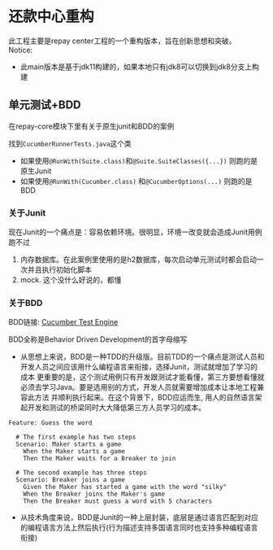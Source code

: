 # 还款中心重构

此工程主要是repay center工程的一个重构版本，旨在创新思想和突破。  
Notice:
- 此main版本是基于jdk11构建的，如果本地只有jdk8可以切换到jdk8分支上构建

## 单元测试+BDD

在repay-core模块下里有关于原生junit和BDD的案例

找到`CucumberRunnerTests.java`这个类
- 如果使用`@RunWith(Suite.class)`和`@Suite.SuiteClasses({...})` 则跑的是原生Junit
- 如果使用`@RunWith(Cucumber.class)` 和`@CucumberOptions(...)` 则跑的是BDD

### 关于Junit  

现在Junit的一个痛点是：容易依赖环境。很明显，环境一改变就会造成Junit用例跑不过
1. 内存数据库。在此案例里使用的是h2数据库，每次启动单元测试时都会启动一次并且执行初始化脚本
2. mock. 这个没什么好说的，都懂

### 关于BDD

BDD链接: [Cucumber Test Engine](https://cucumber.io/)

BDD全称是Behavior Driven Development的首字母缩写

- 从思想上来说，BDD是一种TDD的升级版。目前TDD的一个痛点是测试人员和开发人员之间应该用什么编程语言来衔接，选择Junit，测试就增加了学习的成本
  更重要的是，这个测试用例只有开发跟测试才能看懂，第三方要想看懂就必须去学习Java。要是选用别的方式，开发人员就需要增加成本让本地工程兼容此方法
  并顺利执行起来。在这个背景下，BDD应运而生, 用人的自然语言架起开发和测试的桥梁同时大大降低第三方人员学习的成本。

```gherkin
Feature: Guess the word

  # The first example has two steps
  Scenario: Maker starts a game
    When the Maker starts a game
    Then the Maker waits for a Breaker to join

  # The second example has three steps
  Scenario: Breaker joins a game
    Given the Maker has started a game with the word "silky"
    When the Breaker joins the Maker's game
    Then the Breaker must guess a word with 5 characters
```

- 从技术角度来说，BDD是Junit的一种上层封装，底层是通过语言匹配到对应的编程语言方法上然后执行(行为描述支持多国语言同时也支持多种编程语言衔接)